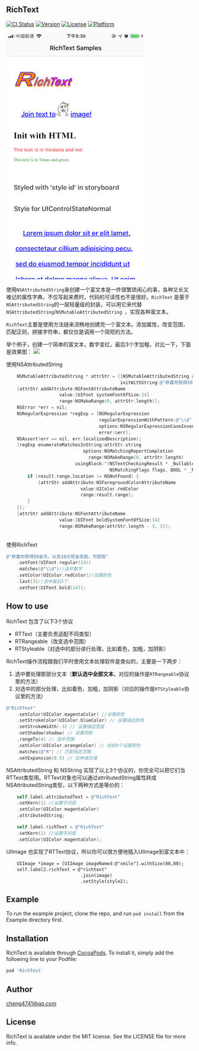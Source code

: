 ## RichText

[![CI Status](http://img.shields.io/travis/cheng4741@qq.com/RichText.svg?style=flat)](https://travis-ci.org/cheng4741@qq.com/RichText)
[![Version](https://img.shields.io/cocoapods/v/RichText.svg?style=flat)](http://cocoapods.org/pods/RichText)
[![License](https://img.shields.io/cocoapods/l/RichText.svg?style=flat)](http://cocoapods.org/pods/RichText)
[![Platform](https://img.shields.io/cocoapods/p/RichText.svg?style=flat)](http://cocoapods.org/pods/RichText)



![](screenshot.png)

使用`NSAttributedString`来创建一个富文本是一件很繁琐闹心的事，各种又长又难记的属性字典，不仅写起来费时，代码的可读性也不是很好。`RichText` 是基于`NSAttributedString`的一层轻量级的封装，可以用它来代替`NSAttributedString`/`NSMutableAttributedString `，实现各种富文本。

`RichText`主要是使用方法链来流畅地创建完一个富文本。添加属性，改变范围，匹配正则，拼接字符串，都仅仅是调用一个简短的方法。

举个例子，创建一个简单的富文本，数字变红，最后3个字加粗，对比一下，下面是效果图：
![](https://ws4.sinaimg.cn/large/006tNc79ly1ft1b0lg4jaj30jj02a74h.jpg)

使用NSAttributedString

```objectivec
    NSMutableAttributedString * attrStr = [[NSMutableAttributedString alloc]
                                           initWithString:@"恭喜你获得50金币，以及10元现金奖励，可提现"];
    [attrStr addAttribute:NSFontAttributeName
                    value:[UIFont systemFontOfSize:14]
                    range:NSMakeRange(0, attrStr.length)];
    NSError *err = nil;
    NSRegularExpression *regExp = [NSRegularExpression
                                   regularExpressionWithPattern:@"\\d"
                                   options:NSRegularExpressionCaseInsensitive
                                   error:&err];
    NSAssert(err == nil, err.localizedDescription);
    [regExp enumerateMatchesInString:attrStr.string
                             options:NSMatchingReportCompletion
                               range:NSMakeRange(0, attrStr.length)
                          usingBlock:^(NSTextCheckingResult * _Nullable result,
                                       NSMatchingFlags flags, BOOL * _Nonnull stop) {
        if (result.range.location != NSNotFound) {
            [attrStr addAttribute:NSForegroundColorAttributeName
                            value:UIColor.redColor
                            range:result.range];
        }
    }];
    [attrStr addAttribute:NSFontAttributeName
                    value:[UIFont boldSystemFontOfSize:14]
                    range:NSMakeRange(attrStr.length - 3, 3)];
    
```

使用RichText

```objectivec
@"恭喜你获得50金币，以及10元现金奖励，可提现"
    .setFont(UIFont.regular(14))
    .matches(@"\\d")//选中数字
    .setColor(UIColor.redColor)//设置颜色
    .last(3)//选中最后3个
    .setFont(UIFont.bold(14));
```

## How to use

RichText 包含了以下3个协议

* RTText（主要负责适配不同类型）
* RTRangeable（改变选中范围）
* RTStyleable（对选中的部分进行处理，比如着色，加粗，加阴影）


RichText操作流程跟我们平时使用文本处理软件是类似的，主要是一下两步：

1. 选中要处理那部分文本（**默认选中全部文本**，对应的操作是`RTRangeable`协议里的方法）
2. 对选中的部分处理，比如着色，加粗，加阴影（对应的操作是`RTStyleable`协议里的方法）

```objectivec
@"RichText"
    .setColor(UIColor.magentaColor) //设置颜色
    .setStrokeColor(UIColor.blueColor) // 设置描边颜色
    .setStrokeWidth(-3) // 设置描边宽度
    .setShadow(shadow) // 设置阴影
    .rangeTo(4) // 选中范围
    .setColor(UIColor.orangeColor) // 给前4个设置颜色
    .matches(@"R") // 匹配指定范围
    .setExpansion(0.5) // 拉伸或压缩
```

NSAttributedString 和 NSString 实现了以上3个协议的，你完全可以把它们当RTText类型用。RTText对象也可以通过attributedString属性转成NSAttributedString类型，以下两种方式是等价的：

```objectivec
    self.label.attributedText = @"RichText"
    .setKern(1) //设置字间距
    .setColor(UIColor.magentaColor)
    .attributedString;
```

```objectivec
    self.label.richText = @"RichText"
    .setKern(1) //设置字间距
    .setColor(UIColor.magentaColor);
```

UIImage 也实现了RTText协议，所以你可以很方便地插入UIImage到富文本中：

```
    UIImage *image = [UIImage imageNamed:@"smile"].withSize(80,80);
    self.label2.richText = @"richtext"
                            .join(image)
                            .setStyle(style2);
```

## Example

To run the example project, clone the repo, and run `pod install` from the Example directory first.

## Installation

RichText is available through [CocoaPods](http://cocoapods.org). To install
it, simply add the following line to your Podfile:

```ruby
pod 'RichText'
```

## Author

cheng4741@qq.com

## License

RichText is available under the MIT license. See the LICENSE file for more info.
